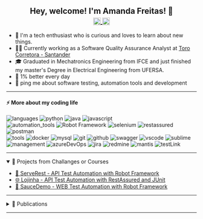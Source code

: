 
<h2 style="text-align: center;">Hey, welcome! I'm Amanda Freitas! 👋 

</br>
<a href="mailto:amandkelvi@gmail.com">
  <img align="center" alt="Amanda's Email" width="20px" src="https://simpleicons.vercel.app/gmail/495f7e" />
</a> 
<a href="https://linkedin.com/in/amandaklf">
  <img align="center" alt="Amanda's LinkedIn" width="20px" src="https://simpleicons.now.sh/linkedin/495f7e" />
</a>
</h4>



* 🚀 I'm a tech enthusiast who is curious and loves to learn about new things. 
* 👩‍💻 Currently working as a Software Quality Assurance Analyst at [Toro Corretora - Santander](https://www.toroinvestimentos.com.br/)
* 🎓 Graduated in Mechatronics Engineering from IFCE and just finished my master's Degree in Electrical Engineering from UFERSA.
* 💼 1% better every day
* 💬 ping me about software testing, automation tools and development

----
#### ⚡️ More about my coding life

![languages](https://img.shields.io/static/v1?label=&message=languages:&color=111&style=flat-square)
![python](https://img.shields.io/static/v1?logo=python&label=&message=python&color=36465D&logoColor=AAA&style=flat-square&link=)
![java](https://img.shields.io/static/v1?logo=java&label=&message=java&color=36465D&logoColor=AAA&style=flat-square)
![javascript](https://img.shields.io/static/v1?logo=javascript&label=&message=javascript&color=36465D&logoColor=AAA&style=flat-square)
&nbsp;&nbsp;&nbsp; </br>
![automation_tools](https://img.shields.io/static/v1?label=&message=automation_tools:&color=111&style=flat-square)
![Robot Framework](https://img.shields.io/static/v1?logo=robot&label=&message=robotFramework&color=36465D&logoColor=AAA&style=flat-square)
![selenium](https://img.shields.io/static/v1?logo=selenium&label=&message=selenium&color=36465D&logoColor=AAA&style=flat-square)
![restassured](https://img.shields.io/static/v1?logo=restAssured&label=&message=restAssured&color=36465D&logoColor=AAA&style=flat-square)
![postman](https://img.shields.io/static/v1?logo=postman&label=&message=postman&color=36465D&logoColor=AAA&style=flat-square)
&nbsp;&nbsp;&nbsp; </br>
![tools](https://img.shields.io/static/v1?label=&message=tools:&color=111&style=flat-square)
![docker](https://img.shields.io/static/v1?logo=docker&label=&message=docker&color=36465D&logoColor=AAA&style=flat-square)
![mysql](https://img.shields.io/static/v1?logo=mysql&label=&message=mysql&color=36465D&logoColor=AAA&style=flat-square)
![git](https://img.shields.io/static/v1?logo=git&label=&message=git&color=36465D&logoColor=AAA&style=flat-square)
![github](https://img.shields.io/static/v1?logo=github&label=&message=github&color=36465D&logoColor=AAA&style=flat-square)
![swagger](https://img.shields.io/static/v1?logo=swagger&label=&message=swagger&color=36465D&logoColor=AAA&style=flat-square)
![vscode](https://img.shields.io/static/v1?logo=vscode&label=&message=vscode&color=36465D&logoColor=AAA&style=flat-square)
![sublime](https://img.shields.io/static/v1?logo=sublime&label=&message=sublime&color=36465D&logoColor=AAA&style=flat-square)
&nbsp;&nbsp;&nbsp; </br>
![management](https://img.shields.io/static/v1?label=&message=management:&color=111&style=flat-square)
![azureDevOps](https://img.shields.io/static/v1?logo=azureDevOps&label=&message=azureDevOps&color=36465D&logoColor=AAA&style=flat-square)
![jira](https://img.shields.io/static/v1?logo=jira&label=&message=jira&color=36465D&logoColor=AAA&style=flat-square)
![redmine](https://img.shields.io/static/v1?logo=redmine&label=&message=redmine&color=36465D&logoColor=AAA&style=flat-square)
![mantis](https://img.shields.io/static/v1?logo=&label=&message=mantis&color=36465D&logoColor=AAA&style=flat-square)
![testLink](https://img.shields.io/static/v1?logo=testLink&label=&message=testLink&color=36465D&logoColor=AAA&style=flat-square)

---------

<details OPEN><summary>📑 Projects from Challanges or Courses
</summary>

* [🤖 ServeRest  - API Test Automation with Robot Framework](https://github.com/Amandafreitas/RobotFramework.API.ServerREST)
* [🌐 Lojinha  - API Test Automation with RestAssured and JUnit](https://github.com/Amandafreitas/RestAssured.API.Lojinha)
* [🤖 SauceDemo  - WEB Test Automation with Robot Framework](https://github.com/Amandafreitas/RobotFramework.AutomacaoWeb.SauceDemo)
</details>
  
---------

<details><summary>📑 Publications</summary>

* [IEEE TIM - A portable surface plasmons resonance sensor based on single-board computer](https://ieeexplore.ieee.org/document/9989399)
* [2021 SBMO/IEEE MTT-S - Project of a portable surface plasmons ressonance sensor based on single-board computer](https://ieeexplore.ieee.org/document/9624867)

</details>

-------

